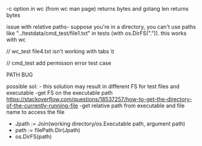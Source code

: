 -c option in wc (from wc man page) returns bytes and golang len returns bytes 

issue with relative paths- suppose you're in a directory, you can't use paths like "../testdata/cmd_test/file1.txt" in tests (with os.DirFS(".")). this works with wc


// wc_test
file4.txt isn't working with tabs \t

// cmd_test
add permisson error test case


PATH BUG

possible sol:
    - this solution may result in different FS for test files and executable
    -get FS on the executable path
        https://stackoverflow.com/questions/18537257/how-to-get-the-directory-of-the-currently-running-file
    -get relative path from executable and file name to access the file


- Jpath := Join(working directory/os.Executable path, argument path)
- path := filePath.Dir(Jpath)
- os.DirFS(path)